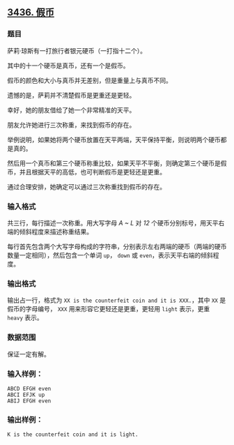 ## [3436. 假币](https://www.acwing.com/problem/content/3439/)

### 题目

萨莉·琼斯有一打旅行者银元硬币（一打指十二个）。

其中的十一个硬币是真币，还有一个是假币。

假币的颜色和大小与真币并无差别，但是重量上与真币不同。

遗憾的是，萨莉并不清楚假币是更重还是更轻。

幸好，她的朋友借给了她一个非常精准的天平。

朋友允许她进行三次称重，来找到假币的存在。

举例说明，如果她将两个硬币放置在天平两端，天平保持平衡，则说明两个硬币都是真的。

然后用一个真币和第三个硬币称重比较，如果天平不平衡，则确定第三个硬币是假币，并且根据天平的高低，也可判断假币是更轻还是更重。

通过合理安排，她确定可以通过三次称重找到假币的存在。

### 输入格式

共三行，每行描述一次称重。用大写字母 *A ~ L* 对 *12* 个硬币分别标号，用天平右端的倾斜程度来描述称重结果。

每行首先包含两个大写字母构成的字符串，分别表示左右两端的硬币（两端的硬币数量一定相同），然后包含一个单词 `up`， `down` 或 `even`，表示天平右端的倾斜程度。

### 输出格式

输出占一行，格式为 `XX is the counterfeit coin and it is XXX.`，其中 `XX` 是假币的字母编号， `XXX` 用来形容它更轻还是更重，更轻用 `light` 表示，更重 `heavy` 表示。

### 数据范围

保证一定有解。

### 输入样例：

```
ABCD EFGH even
ABCI EFJK up
ABIJ EFGH even
```

### 输出样例：

```
K is the counterfeit coin and it is light.
```
